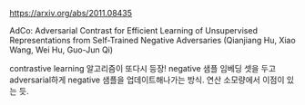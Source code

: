 https://arxiv.org/abs/2011.08435

AdCo: Adversarial Contrast for Efficient Learning of Unsupervised
  Representations from Self-Trained Negative Adversaries (Qianjiang Hu, Xiao Wang, Wei Hu, Guo-Jun Qi)

contrastive learning 알고리즘이 또다시 등장! negative 샘플 임베딩 셋을 두고 adversarial하게 negative 샘플을 업데이트해나가는 방식. 연산 소모량에서 이점이 있는 듯.